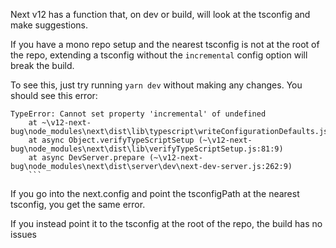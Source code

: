 Next v12 has a function that, on dev or build, will look at the tsconfig and make suggestions.

If you have a mono repo setup and the nearest tsconfig is not at the root of the repo, extending a tsconfig without the `incremental` config option will break the build.

To see this, just try running `yarn dev` without making any changes. You should see this error:

````
TypeError: Cannot set property 'incremental' of undefined
    at ~\v12-next-bug\node_modules\next\dist\lib\typescript\writeConfigurationDefaults.js:150:57)
    at async Object.verifyTypeScriptSetup (~\v12-next-bug\node_modules\next\dist\lib\verifyTypeScriptSetup.js:81:9)
    at async DevServer.prepare (~\v12-next-bug\node_modules\next\dist\server\dev\next-dev-server.js:262:9)
    ```
````

If you go into the next.config and point the tsconfigPath at the nearest tsconfig, you get the same error.

If you instead point it to the tsconfig at the root of the repo, the build has no issues
